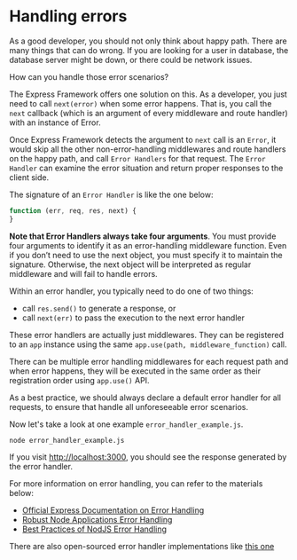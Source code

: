 # Handling errors

As a good developer, you should not only think about happy path. There are many things that can do wrong. If you are looking for a user in database, the database server might be down, or there could be network issues.

How can you handle those error scenarios?

The Express Framework offers one solution on this. As a developer, you just need to call `next(error)` when some error happens. That is, you call the `next` callback \(which is an argument of every middleware and route handler\) with an instance of Error.

Once Express Framework detects the argument to `next` call is an `Error`, it would skip all the other non-error-handling middlewares and route handlers on the happy path, and call `Error Handlers` for that request. The `Error Handler` can examine the error situation and return proper responses to the client side.

The signature of an `Error Handler` is like the one below:

```javascript
function (err, req, res, next) {
}
```

**Note that Error Handlers always take four arguments**. You must provide four arguments to identify it as an error-handling middleware function. Even if you don’t need to use the next object, you must specify it to maintain the signature. Otherwise, the next object will be interpreted as regular middleware and will fail to handle errors.

Within an error handler, you typically need to do one of two things:

* call `res.send()` to generate a response, or
* call `next(err)` to pass the execution to the next error handler 

These error handlers are actually just middlewares. They can be registered to an `app` instance using the same `app.use(path, middleware_function)` call.

There can be multiple error handling middlewares for each request path and when error happens, they will be executed in the same order as their registration order using `app.use()` API.

As a best practice, we should always declare a default error handler for all requests, to ensure that handle all unforeseeable error scenarios.

Now let's take a look at one example `error_handler_example.js`.

```text
node error_handler_example.js
```

If you visit [http://localhost:3000](http://localhost:3000), you should see the response generated by the error handler.

For more information on error handling, you can refer to the materials below:

* [Official Express Documentation on Error Handling](https://expressjs.com/en/guide/error-handling.html)
* [Robust Node Applications Error Handling](https://strongloop.com/strongblog/robust-node-applications-error-handling/)
* [Best Practices of NodJS Error Handling](http://goldbergyoni.com/checklist-best-practices-of-node-js-error-handling/)

There are also open-sourced error handler implementations like [this one](https://github.com/ericelliott/express-error-handler)

